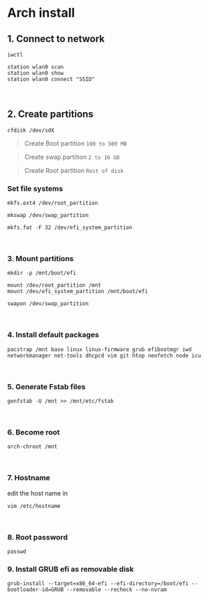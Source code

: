# Arch install

## 1. Connect to network

```
iwctl
```

```
station wlan0 scan
station wlan0 show
station wlan0 connect "SSID"
```

<br/>

## 2. Create partitions

```
cfdisk /dev/sdX
```

> Create Boot partition `100 to 500 MB`

> Create swap partition `2 to 16 GB`

> Create Root partition `Rest of disk`

### Set file systems

```
mkfs.ext4 /dev/root_partition
```

```
mkswap /dev/swap_partition
```

```
mkfs.fat -F 32 /dev/efi_system_partition
```

<br/>

### 3. Mount partitions

```
mkdir -p /mnt/boot/efi

mount /dev/root_partition /mnt
mount /dev/efi_system_partition /mnt/boot/efi
```

```
swapon /dev/swap_partition
```

<br/>

### 4. Install default packages

```
pacstrap /mnt base linux linux-firmware grub efibootmgr iwd networkmanager net-tools dhcpcd vim git htop neofetch node icu
```

<br/>

### 5. Generate Fstab files

```
genfstab -U /mnt >> /mnt/etc/fstab
```

<br/>

### 6. Become root

```
arch-chroot /mnt
```

<br/>

### 7. Hostname

edit the host name in

```
vim /etc/hostname
```

<br/>

### 8. Root password

```
passwd
```

### 9. Install GRUB efi as removable disk

```
grub-install --target=x86_64-efi --efi-directory=/boot/efi --bootloader-id=GRUB --removable --recheck --no-nvram
```
